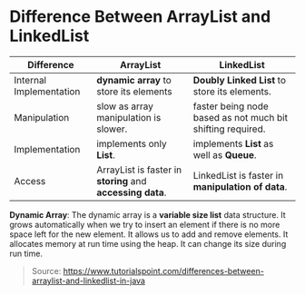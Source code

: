 # Difference Between ArrayList and LinkedList
| Difference | ArrayList | LinkedList |
|---------|---------|----------|
| Internal Implementation      | **dynamic array** to store its elements      | **Doubly Linked List** to store its elements.       |
|Manipulation| slow as array manipulation is slower.|  faster being node based as not much bit shifting required.|
|Implementation|implements only **List**.|implements **List** as well as **Queue**. |
|Access|ArrayList is faster in **storing** and **accessing data**.|LinkedList is faster in **manipulation of data**.|


**Dynamic Array**: The dynamic array is a **variable size list** data structure. It grows automatically when we try to insert an element if there is no more space left for the new element. It allows us to add and remove elements. It allocates memory at run time using the heap. It can change its size during run time.

>Source: https://www.tutorialspoint.com/differences-between-arraylist-and-linkedlist-in-java




